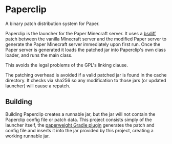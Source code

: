 Paperclip
=========
A binary patch distribution system for Paper.

Paperclip is the launcher for the Paper Minecraft server. It uses a [bsdiff](http://www.daemonology.net/bsdiff/) patch
between the vanilla Minecraft server and the modified Paper server to generate the Paper Minecraft server immediately
upon first run. Once the Paper server is generated it loads the patched jar into Paperclip's own class loader, and runs
the main class.

This avoids the legal problems of the GPL's linking clause.

The patching overhead is avoided if a valid patched jar is found in the cache directory.
It checks via sha256 so any modification to those jars (or updated launcher) will cause a repatch.

Building
--------

Building Paperclip creates a runnable jar, but the jar will not contain the Paperclip config file or patch data. This
project consists simply of the launcher itself, the [paperweight Gradle plugin](https://github.com/PaperMC/paperweight)
generates the patch and config file and inserts it into the jar provided by this project, creating a working runnable jar.
